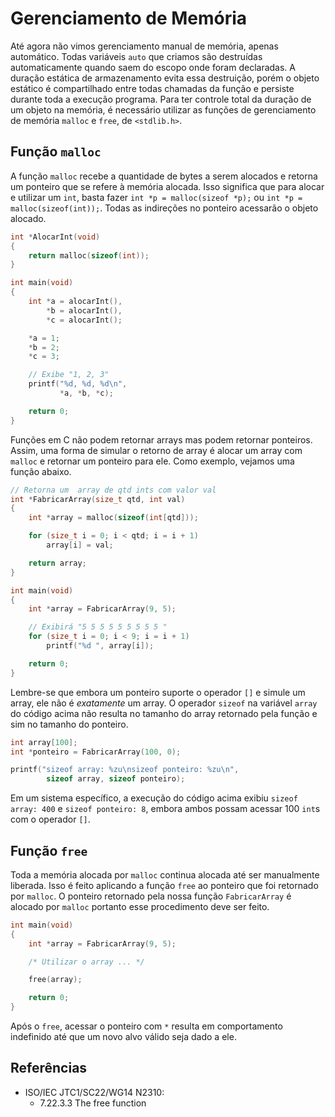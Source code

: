# Gerenciamento de Memória

Até agora não vimos gerenciamento manual de memória, apenas automático. Todas
variáveis `auto` que criamos são destruídas automaticamente quando saem do
escopo onde foram declaradas. A duração estática de armazenamento evita essa
destruição, porém o objeto estático é compartilhado entre todas chamadas da
função e persiste durante toda a execução programa. Para ter controle total da
duração de um objeto na memória, é necessário utilizar as funções de
gerenciamento de memória `malloc` e `free`, de `<stdlib.h>`.

## Função `malloc`

A função `malloc` recebe a quantidade de bytes a serem alocados e retorna um
ponteiro que se refere à memória alocada. Isso significa que para alocar e
utilizar um `int`, basta fazer `int *p = malloc(sizeof *p);` ou
`int *p = malloc(sizeof(int));`. Todas as indireções no ponteiro acessarão o
objeto alocado.

```c
int *AlocarInt(void)
{
    return malloc(sizeof(int));
}

int main(void)
{
    int *a = alocarInt(),
        *b = alocarInt(),
        *c = alocarInt();

    *a = 1;
    *b = 2;
    *c = 3;

    // Exibe "1, 2, 3"
    printf("%d, %d, %d\n",
           *a, *b, *c);

    return 0;
}
```

Funções em C não podem retornar arrays mas podem retornar ponteiros. Assim, uma
forma de simular o retorno de array é alocar um array com `malloc` e retornar um
ponteiro para ele. Como exemplo, vejamos uma função abaixo.

```c
// Retorna um  array de qtd ints com valor val
int *FabricarArray(size_t qtd, int val)
{
    int *array = malloc(sizeof(int[qtd]));

    for (size_t i = 0; i < qtd; i = i + 1)
        array[i] = val;

    return array;
}

int main(void)
{
    int *array = FabricarArray(9, 5);

    // Exibirá "5 5 5 5 5 5 5 5 5 "
    for (size_t i = 0; i < 9; i = i + 1)
        printf("%d ", array[i]);

    return 0;
}
```

Lembre-se que embora um ponteiro suporte o operador `[]` e simule um array, ele
não é _exatamente_ um array. O operador `sizeof` na variável `array` do código
acima não resulta no tamanho do array retornado pela função e sim no tamanho do
ponteiro.

```c
int array[100];
int *ponteiro = FabricarArray(100, 0);

printf("sizeof array: %zu\nsizeof ponteiro: %zu\n",
        sizeof array, sizeof ponteiro);
```

Em um sistema específico, a execução do código acima exibiu `sizeof array: 400`
e `sizeof ponteiro: 8`, embora ambos possam acessar 100 `int`s com o operador
`[]`.

## Função `free`

Toda a memória alocada por `malloc` continua alocada até ser manualmente
liberada. Isso é feito aplicando a função `free` ao ponteiro que foi retornado
por `malloc`. O ponteiro retornado pela nossa função `FabricarArray` é alocado
por `malloc` portanto esse procedimento deve ser feito.

```c
int main(void)
{
    int *array = FabricarArray(9, 5);

    /* Utilizar o array ... */

    free(array);

    return 0;
}
```

Após o `free`, acessar o ponteiro com `*` resulta em comportamento indefinido
até que um novo alvo válido seja dado a ele.

## Referências

- ISO/IEC JTC1/SC22/WG14 N2310:
  <!-- Função free -->
  - 7.22.3.3 The free function
